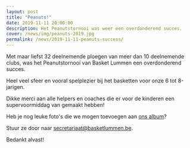 ```yaml
---
layout: post
title: "Peanuts!"
date: 2019-11-11 20:00:00
description: Het Peanutstornooi was weer een overdonderend succes. 
cover: /news/img/peanuts-2019.jpg
permalink: /news/2019-11-11-peanuts-success/
---
```


Met maar liefst 32 deelnemende ploegen van meer dan 10 deelnemende clubs, was het Peanutstornooi van Basket Lummen een overdonderend succes. 

Heel veel sfeer en vooral spelplezier bij het basketten voor onze 6 tot 8-jarigen. 

Dikke merci aan alle helpers en coaches die er voor de kinderen een supervoormiddag van gemaakt hebben! 

Heb je nog leuke foto's die we mogen toevoegen aan [ons album](/albums/2019-11-11-peanuts/)? 

Stuur ze door naar [secretariaat@basketlummen.be](mailto://secretariaat@basketlummen.be). 

Bedankt alvast!
